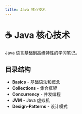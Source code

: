```yaml
---
title: Java 核心技术
---
```


# ☕ Java 核心技术

Java 语言基础到高级特性的学习笔记。

## 目录结构

- **Basics** - 基础语法和概念
- **Collections** - 集合框架
- **Concurrency** - 并发编程
- **JVM** - Java 虚拟机
- **Design-Patterns** - 设计模式
